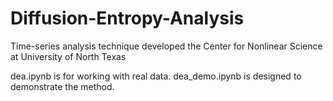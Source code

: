 # Diffusion-Entropy-Analysis
Time-series analysis technique developed the Center for Nonlinear Science at University of North Texas

dea.ipynb is for working with real data.
dea_demo.ipynb is designed to demonstrate the method.

